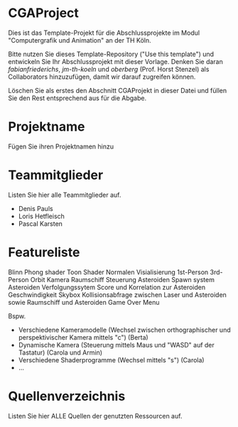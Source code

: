 # CGAProject
Dies ist das Template-Projekt für die Abschlussprojekte im Modul "Computergrafik und Animation" an der TH Köln.

Bitte nutzen Sie dieses Template-Repository ("Use this template") und entwickeln Sie Ihr Abschlussprojekt mit dieser Vorlage. Denken Sie daran *fabianfriederichs*, *jm-th-koeln* und *oberberg* (Prof. Horst Stenzel) als Collaborators hinzuzufügen, damit wir darauf zugreifen können.

Löschen Sie als erstes den Abschnitt CGAProjekt in dieser Datei und füllen Sie den Rest entsprechend aus für die Abgabe.

# Projektname
Fügen Sie ihren Projektnamen hinzu

# Teammitglieder
Listen Sie hier alle Teammitglieder auf.
- Denis Pauls
- Loris Hetfleisch
- Pascal Karsten

# Featureliste
Blinn Phong shader
Toon Shader
Normalen Visialisierung
1st-Person 3rd-Person Orbit Kamera
Raumschiff Steuerung
Asteroiden Spawn system
Asteroiden Verfolgungssytem
Score und Korrelation zur Asteroiden Geschwindigkeit
Skybox
Kollisionsabfrage zwischen Laser und Asteroiden sowie Raumschiff und Asteroiden
Game Over Menu

Bspw.

- Verschiedene Kameramodelle (Wechsel zwischen orthographischer und perspektivischer Kamera mittels "c") (Berta)
- Dynamische Kamera (Steuerung mittels Maus und "WASD" auf der Tastatur) (Carola und Armin)
- Verschiedene Shaderprogramme (Wechsel mittels "s") (Carola)
- ...

# Quellenverzeichnis
Listen Sie hier ALLE Quellen der genutzten Ressourcen auf.
